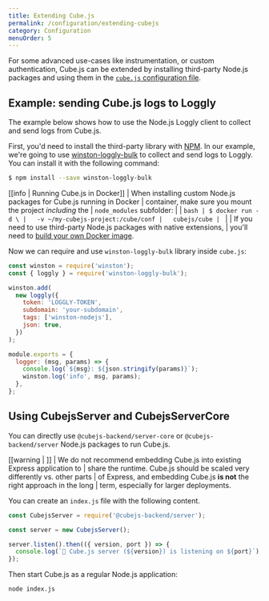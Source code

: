 ```yaml
---
title: Extending Cube.js
permalink: /configuration/extending-cubejs
category: Configuration
menuOrder: 5
---
```


For some advanced use-cases like instrumentation, or custom authentication,
Cube.js can be extended by installing third-party Node.js packages and using
them in the [`cube.js` configuration file][ref-config].

[ref-config]: /config

## Example: sending Cube.js logs to Loggly

The example below shows how to use the Node.js Loggly client to collect and send
logs from Cube.js.

First, you'd need to install the third-party library with [NPM][link-npm]. In
our example, we're going to use [winston-loggly-bulk][link-loggly-client] to
collect and send logs to Loggly. You can install it with the following command:

[link-npm]: https://www.npmjs.com/
[link-loggly-client]: https://github.com/loggly/winston-loggly-bulk

```bash
$ npm install --save winston-loggly-bulk
```

<!-- prettier-ignore-start -->
[[info | Running Cube.js in Docker]]
| When installing custom Node.js packages for Cube.js running in Docker
| container, make sure you mount the project _including_ the
| `node_modules` subfolder:
|
| ```bash
| $ docker run -d \
|   -v ~/my-cubejs-project:/cube/conf
|   cubejs/cube
| ```
|
| If you need to use third-party Node.js packages with native extensions,
| you'll need to [build your own Docker image][ref-deployment-docker-extend].
<!-- prettier-ignore-end -->

[ref-deployment-docker-extend]:
  /deployment/platforms/docker#extend-the-docker-image

Now we can require and use `winston-loggly-bulk` library inside `cube.js`:

```javascript
const winston = require('winston');
const { loggly } = require('winston-loggly-bulk');

winston.add(
  new loggly({
    token: 'LOGGLY-TOKEN',
    subdomain: 'your-subdomain',
    tags: ['winston-nodejs'],
    json: true,
  })
);

module.exports = {
  logger: (msg, params) => {
    console.log(`${msg}: ${json.stringify(params)}`);
    winston.log('info', msg, params);
  },
};
```

## Using CubejsServer and CubejsServerCore

You can directly use `@cubejs-backend/server-core` or `@cubejs-backend/server`
Node.js packages to run Cube.js.

<!-- prettier-ignore-start -->
[[warning | ]]
| We do not recommend embedding Cube.js into existing Express application to
| share the runtime. Cube.js should be scaled very differently vs. other parts
| of Express, and embedding Cube.js **is not** the right approach in the long
| term, especially for larger deployments.
<!-- prettier-ignore-end -->

You can create an `index.js` file with the following content.

```javascript
const CubejsServer = require('@cubejs-backend/server');

const server = new CubejsServer();

server.listen().then(({ version, port }) => {
  console.log(`🚀 Cube.js server (${version}) is listening on ${port}`);
});
```

Then start Cube.js as a regular Node.js application:

```bash
node index.js
```
